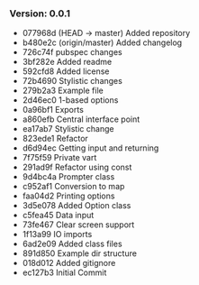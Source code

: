 ### Version: 0.0.1
- 077968d (HEAD -> master) Added repository
- b480e2c (origin/master) Added changelog
- 726c74f pubspec changes
- 3bf282e Added readme
- 592cfd8 Added license
- 72b4690 Stylistic changes
- 279b2a3 Example file
- 2d46ec0 1-based options
- 0a96bf1 Exports
- a860efb Central interface point
- ea17ab7 Stylistic change
- 823ede1 Refactor
- d6d94ec Getting input and returning
- 7f75f59 Private vart
- 291ad9f Refactor using const
- 9d4bc4a Prompter class
- c952af1 Conversion to map
- faa04d2 Printing options
- 3d5e078 Added Option class
- c5fea45 Data input
- 73fe467 Clear screen support
- 1f13a99 IO imports
- 6ad2e09 Added class files
- 891d850 Example dir structure
- 018d012 Added gitignore
- ec127b3 Initial Commit
